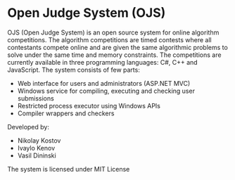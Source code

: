 Open Judge System (OJS)
===========
OJS (Open Judge System) is an open source system for online algorithm competitions.
The algorithm competitions are timed contests where all contestants compete online and are given the same algorithmic problems to solve under the same time and memory constraints.
The competitions are currently available in three programming languages: C#, C++ and JavaScript. 
The system consists of few parts:
* Web interface for users and administrators (ASP.NET MVC)
* Windows service for compiling, executing and checking user submissions
* Restricted process executor using Windows APIs
* Compiler wrappers and checkers

Developed by:
* Nikolay Kostov
* Ivaylo Kenov
* Vasil Dininski

The system is licensed under MIT License
